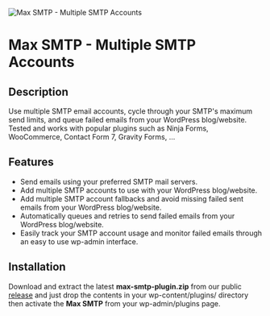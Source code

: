 ![Max SMTP - Multiple SMTP Accounts](https://raw.githubusercontent.com/effinstudios/max-smtp-multiple-smtp-accounts/main/assets/images/logo.png)

# Max SMTP - Multiple SMTP Accounts

## Description
Use multiple SMTP email accounts, cycle through your SMTP's maximum send limits, and queue failed emails from your WordPress blog/website.
Tested and works with popular plugins such as Ninja Forms, WooCommerce, Contact Form 7, Gravity Forms, ...

## Features
* Send emails using your preferred SMTP mail servers.
* Add multiple SMTP accounts to use with your WordPress blog/website.
* Add multiple SMTP account fallbacks and avoid missing failed sent emails from your WordPress blog/website.
* Automatically queues and retries to send failed emails from your WordPress blog/website.
* Easily track your SMTP account usage and monitor failed emails through an easy to use wp-admin interface.

## Installation
Download and extract the latest **max-smtp-plugin.zip** from our public [release](https://github.com/effinstudios/max-smtp-wp-plugin/releases) and just drop the contents in your wp-content/plugins/ directory then activate the **Max SMTP** from your wp-admin/plugins page.
